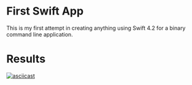 # First Swift App

This is my first attempt in creating anything using Swift 4.2 for a binary command line application.

# Results

[![asciicast](https://asciinema.org/a/qllJZJvSMXQpk3A5MqhfvFbnG.svg)](https://asciinema.org/a/qllJZJvSMXQpk3A5MqhfvFbnG)
